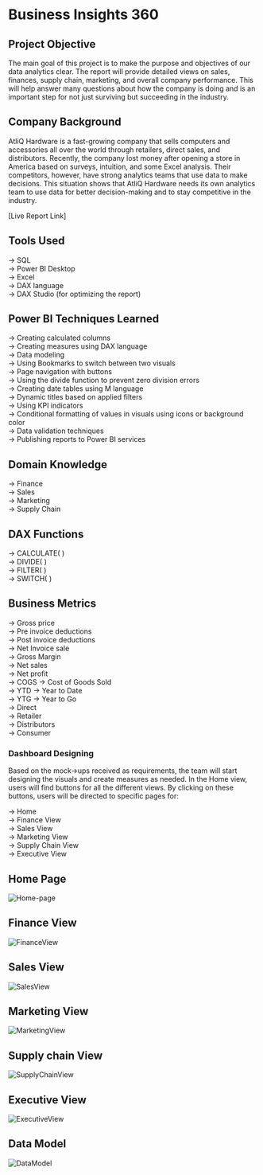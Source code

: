 # Business Insights 360

## Project Objective

The main goal of this project is to make the purpose and objectives of our data analytics clear. The report will provide detailed views on sales, finances, supply chain, marketing, and overall company performance. This will help answer many questions about how the company is doing and is an important step for not just surviving but succeeding in the industry.

## Company Background

AtliQ Hardware is a fast-growing company that sells computers and accessories all over the world through retailers, direct sales, and distributors. Recently, the company lost money after opening a store in America based on surveys, intuition, and some Excel analysis. Their competitors, however, have strong analytics teams that use data to make decisions. This situation shows that AtliQ Hardware needs its own analytics team to use data for better decision-making and to stay competitive in the industry.

[Live Report Link]

## Tools Used

→ SQL  
→ Power BI Desktop  
→ Excel  
→ DAX language  
→ DAX Studio (for optimizing the report)

## Power BI Techniques Learned

→ Creating calculated columns  
→ Creating measures using DAX language  
→ Data modeling  
→ Using Bookmarks to switch between two visuals  
→ Page navigation with buttons  
→ Using the divide function to prevent zero division errors  
→ Creating date tables using M language  
→ Dynamic titles based on applied filters  
→ Using KPI indicators  
→ Conditional formatting of values in visuals using icons or background color  
→ Data validation techniques  
→ Publishing reports to Power BI services

## Domain Knowledge

→ Finance  
→ Sales  
→ Marketing  
→ Supply Chain

## DAX Functions

→ CALCULATE( )  
→ DIVIDE( )  
→ FILTER( )  
→ SWITCH( )


## Business Metrics

→ Gross price  
→ Pre invoice deductions  
→ Post invoice deductions  
→ Net Invoice sale  
→ Gross Margin  
→ Net sales  
→ Net profit  
→ COGS → Cost of Goods Sold  
→ YTD → Year to Date  
→ YTG → Year to Go  
→ Direct  
→ Retailer  
→ Distributors  
→ Consumer

### Dashboard Designing

Based on the mock→ups received as requirements, the team will start designing the visuals and create measures as needed. In the Home view, users will find buttons for all the different views. By clicking on these buttons, users will be directed to specific pages for:

→ Home  
→ Finance View  
→ Sales View  
→ Marketing View  
→ Supply Chain View  
→ Executive View

## Home Page
![Home-page](https://github.com/user-attachments/assets/ff885d9c-e58e-4029-897c-3721e3696b00)
## Finance View
![FinanceView](https://github.com/user-attachments/assets/96caa867-293f-4e12-ab84-9153e5b6d667)

## Sales View

![SalesView](https://github.com/user-attachments/assets/416b28f3-3fbf-4347-ae67-0c2cff979d92)

## Marketing View

![MarketingView](https://github.com/user-attachments/assets/7d4eb060-4712-4aab-89d3-3757176c5b46)

## Supply chain View

![SupplyChainView](https://github.com/user-attachments/assets/60bad43e-0342-4847-8d5d-79ad4c20d8d1)

## Executive View

![ExecutiveView](https://github.com/user-attachments/assets/898f4b6b-7dfb-465f-b4f3-1458e38566cf)

## Data Model

![DataModel](https://github.com/user-attachments/assets/7057ec28-eda8-4c3c-9991-eb4b3ef7a4fb)